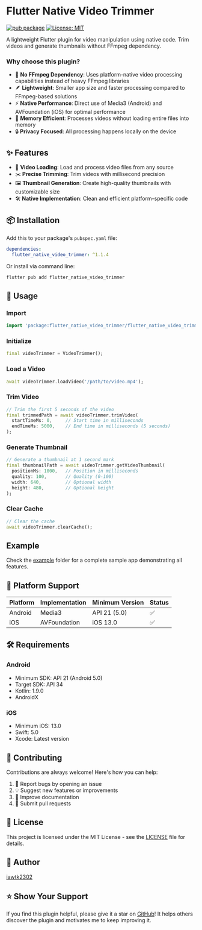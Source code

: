 # Flutter Native Video Trimmer

[![pub package](https://img.shields.io/pub/v/flutter_native_video_trimmer.svg)](https://pub.dev/packages/flutter_native_video_trimmer)
[![License: MIT](https://img.shields.io/badge/License-MIT-yellow.svg)](https://opensource.org/licenses/MIT)

A lightweight Flutter plugin for video manipulation using native code. Trim videos and generate thumbnails without FFmpeg dependency.

### Why choose this plugin?

- 🚀 **No FFmpeg Dependency**: Uses platform-native video processing capabilities instead of heavy FFmpeg libraries
- 🪶 **Lightweight**: Smaller app size and faster processing compared to FFmpeg-based solutions
- ⚡️ **Native Performance**: Direct use of Media3 (Android) and AVFoundation (iOS) for optimal performance
- 📱 **Memory Efficient**: Processes videos without loading entire files into memory
- 🔒 **Privacy Focused**: All processing happens locally on the device

## ✨ Features

- 📼 **Video Loading**: Load and process video files from any source
- ✂️ **Precise Trimming**: Trim videos with millisecond precision
- 🖼️ **Thumbnail Generation**: Create high-quality thumbnails with customizable size
- 🛠️ **Native Implementation**: Clean and efficient platform-specific code

## 📦 Installation

Add this to your package's `pubspec.yaml` file:

```yaml
dependencies:
  flutter_native_video_trimmer: ^1.1.4
```

Or install via command line:

```bash
flutter pub add flutter_native_video_trimmer
```

## 🚀 Usage

### Import

```dart
import 'package:flutter_native_video_trimmer/flutter_native_video_trimmer.dart';
```

### Initialize

```dart
final videoTrimmer = VideoTrimmer();
```

### Load a Video

```dart
await videoTrimmer.loadVideo('/path/to/video.mp4');
```

### Trim Video

```dart
// Trim the first 5 seconds of the video
final trimmedPath = await videoTrimmer.trimVideo(
  startTimeMs: 0,     // Start time in milliseconds
  endTimeMs: 5000,    // End time in milliseconds (5 seconds)
);
```

### Generate Thumbnail

```dart
// Generate a thumbnail at 1 second mark
final thumbnailPath = await videoTrimmer.getVideoThumbnail(
  positionMs: 1000,   // Position in milliseconds
  quality: 100,       // Quality (0-100)
  width: 640,         // Optional width
  height: 480,        // Optional height
);
```

### Clear Cache

```dart
// Clear the cache
await videoTrimmer.clearCache();
```

## Example

Check the [example](example) folder for a complete sample app demonstrating all features.

## 📱 Platform Support

| Platform | Implementation | Minimum Version | Status |
| -------- | -------------- | --------------- | ------ |
| Android  | Media3         | API 21 (5.0)    | ✅     |
| iOS      | AVFoundation   | iOS 13.0        | ✅     |

## 🛠️ Requirements

### Android

- Minimum SDK: API 21 (Android 5.0)
- Target SDK: API 34
- Kotlin: 1.9.0
- AndroidX

### iOS

- Minimum iOS: 13.0
- Swift: 5.0
- Xcode: Latest version

## 🤝 Contributing

Contributions are always welcome! Here's how you can help:

1. 🐛 Report bugs by opening an issue
2. 💡 Suggest new features or improvements
3. 📝 Improve documentation
4. 🔧 Submit pull requests

## 📄 License

This project is licensed under the MIT License - see the [LICENSE](LICENSE) file for details.

## 📧 Author

[iawtk2302](https://github.com/iawtk2302)

## ⭐ Show Your Support

If you find this plugin helpful, please give it a star on [GitHub](https://github.com/iawtk2302/flutter_native_video_trimmer)! It helps others discover the plugin and motivates me to keep improving it.
